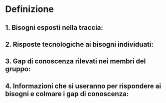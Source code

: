# Definizione

## 1. **Bisogni** esposti nella traccia:
  

## 2. **Risposte** tecnologiche ai bisogni individuati:


## 3. **Gap** di conoscenza rilevati nei membri del gruppo:


## 4. **Informazioni** che si useranno per rispondere ai bisogni e colmare i gap di conoscenza:


